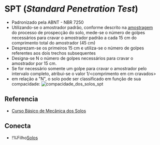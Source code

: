 # SPT (_Standard Penetration Test_)
 - Padronizado pela ABNT - NBR 7250
 - Utilizando-se o amostrador padrão, conforme descrito na [amostragem](prospeccao_do_subsolo.md) do processo de prospecção do solo,
 mede-se o número de golpes necessários para cravar o amostrador padrão a cada 15 cm do comprimento total do amostrador (45 cm)
 - Desprezam-se os primeiros 15 cm e utiliza-se o número de golpes referentes aos dois trechos subsequentes
 - Designa-se N o número de golpes necessários para cravar o amostrador por 15 cm.
 - Se for necessário somente um golpe para cravar o amostrador pelo intervalo completo, atribui-se o valor 1/\<comprimento em cm cravados\>
 - em relação a "N", o solo pode ser classificado em função de sua compacidade:
 ![compacidade_dos_solos_spt](img/compacidade_dos_solos_spt.png)

## Referencia
 - [Curso Básico de Mecânica dos Solos](old/curso_basico_de_mecanica_dos_solos.md)

## Conecta
 - !%Filho[Solos](solos.md)